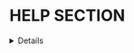 # HELP SECTION

<details>
    - add
    - commit
    - push

    Checking status of git
    ```
    git status
    ```
    Commit File
    ```
    git commit -m "Max 50 characters"
    ```

    Switch and create new branch, checking branch
    ```
    git checkout -b new
    git checkout
    ```
    Merge branches
    ```
    git merge master
    ```
    Get changed files to local
    ```
    git pull origin master
</details>
